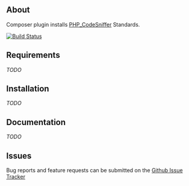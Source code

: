 About
-----

Composer plugin installs [PHP_CodeSniffer](https://github.com/squizlabs/PHP_CodeSniffer) Standards.

[![Build Status](https://travis-ci.org/higidi/composer-phpcodesniffer-standards-plugin.svg?branch=master)](https://travis-ci.org/higidi/composer-phpcodesniffer-standards-plugin)

Requirements
------------

_TODO_

Installation
------------

_TODO_

Documentation
-------------

_TODO_

Issues
------

Bug reports and feature requests can be submitted on the [Github Issue Tracker](https://github.com/higidi/composer-phpcodesniffer-standards-plugin/issues) 
